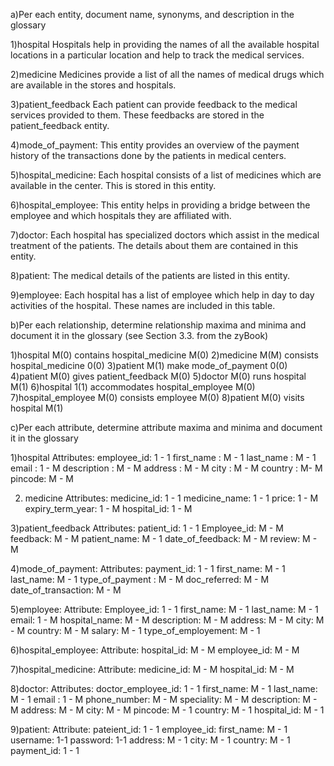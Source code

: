
a)Per each entity, document name, synonyms, and description in the glossary

  1)hospital
    Hospitals help in providing the names of all the available hospital locations in a particular location and help to track the medical services.

  2)medicine
    Medicines provide a list of all the names of medical drugs which are available in the stores and hospitals.

  3)patient_feedback
    Each patient can provide feedback to the medical services provided to them. These feedbacks are stored in the patient_feedback entity.

  4)mode_of_payment: 
    This entity provides an overview of the payment history of the transactions done by the patients in medical centers.

  5)hospital_medicine:
    Each hospital consists of a list of medicines which are available in the center. This is stored in this entity. 

  6)hospital_employee: 
    This entity helps in providing a bridge between the employee and which hospitals they are affiliated with.

  7)doctor:
    Each hospital has specialized doctors which assist in the medical treatment of the patients. The details about them are contained in this entity.

  8)patient:
    The medical details of the patients are listed in this entity.

  9)employee:
    Each hospital has a list of employee which help in day to day activities of the hospital. These names are included in this table.



b)Per each relationship, determine relationship maxima and minima and document it in the glossary (see Section 3.3. from the zyBook)


  1)hospital M(0) contains hospital_medicine M(0)
  2)medicine M(M) consists hospital_medicine 0(0)
  3)patient M(1) make mode_of_payment 0(0)
  4)patient M(0) gives patient_feedback M(0)
  5)doctor M(0) runs hospital M(1)
  6)hospital 1(1) accommodates hospital_employee M(0)
  7)hospital_employee M(0) consists employee M(0)
  8)patient M(0) visits hospital M(1)


c)Per each attribute, determine attribute maxima and minima and document it in the glossary

  1)hospital
  Attributes:
 	  employee_id:  1 - 1 
    first_name :  M - 1
    last_name :   M - 1
    email :       1 - M
    description :  M - M
    address	:  M - M
    city   :  M - M
    country  :  M- M
    pincode: 	M - M


  2) medicine
	Attributes:
	  medicine_id:  1 - 1
	  medicine_name: 1 - 1
	  price:     1 - M
	  expiry_term_year: 1 - M
	  hospital_id:    1 - M

  3)patient_feedback
  Attributes:
  	patient_id: 1 - 1
	  Employee_id: M - M
    feedback: M - M
    patient_name: M - 1
    date_of_feedback: M - M
    review: M - M


4)mode_of_payment: 
Attributes:
	  payment_id: 1 - 1
    first_name: M - 1
    last_name: M - 1
    type_of_payment : M - M
    doc_referred: M - M
    date_of_transaction: M - M


5)employee:
	Attribute:
	  Employee_id: 1 - 1
    first_name: M - 1
    last_name: M - 1
    email: 1 - M
    hospital_name: M - M
    description: M - M
    address: M - M
    city: M - M
    country: M - M
    salary: M - 1
    type_of_employement: M - 1


6)hospital_employee:
	Attribute:
    hospital_id: M - M
    employee_id: M - M

7)hospital_medicine:
  Attribute:
    medicine_id: M - M
    hospital_id: M - M


8)doctor: 
Attributes:
	doctor_employee_id: 1 - 1
  first_name: M - 1
  last_name: M - 1
  email : 1 - M
  phone_number: M - M
  speciality: M - M
  description: M - M
  address: M - M
  city: M - M 
  pincode: M - 1
  country: M - 1
  hospital_id: M - 1

9)patient:
 Attribute:
  pateient_id: 1 - 1
  employee_id:
  first_name: M - 1
  username: 1-1
  password: 1-1
  address: M - 1
  city: M - 1
  country: M - 1
  payment_id: 1 - 1

